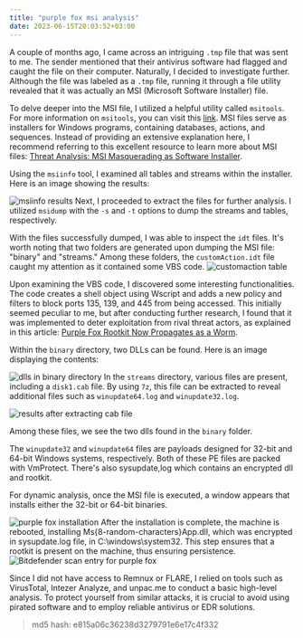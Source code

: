 ```yaml
---
title: "purple fox msi analysis"
date: 2023-06-15T20:03:52+03:00
---
```

A couple of months ago, I came across an intriguing `.tmp` file that was sent to me. The sender mentioned that their antivirus software had flagged and caught the file on their computer. Naturally, I decided to investigate further. Although the file was labeled as a `.tmp` file, running it through a file utility revealed that it was actually an MSI (Microsoft Software Installer) file.

To delve deeper into the MSI file, I utilized a helpful utility called `msitools`. For more information on `msitools`, you can visit this [link](https://wiki.gnome.org/msitools). MSI files serve as installers for Windows programs, containing databases, actions, and sequences. Instead of providing an extensive explanation here, I recommend referring to this excellent resource to learn more about MSI files: [Threat Analysis: MSI Masquerading as Software Installer](https://www.cybereason.com/blog/threat-analysis-msi-masquerading-as-software-installer).

Using the `msiinfo` tool, I examined all tables and streams within the installer. Here is an image showing the results:

![msiinfo results](https://pop-ecx.github.io/purplefox-analysis/images/msiinfo.png)
Next, I proceeded to extract the files for further analysis. I utilized `msidump` with the `-s` and `-t` options to dump the streams and tables, respectively.

With the files successfully dumped, I was able to inspect the `idt` files. It's worth noting that two folders are generated upon dumping the MSI file: "binary" and "streams." Among these folders, the `customAction.idt` file caught my attention as it contained some VBS code. 
![customaction table](https://pop-ecx.github.io/purplefox-analysis/images/customaction.png)

Upon examining the VBS code, I discovered some interesting functionalities. The code creates a shell object using Wscript and adds a new policy and filters to block ports 135, 139, and 445 from being accessed. This initially seemed peculiar to me, but after conducting further research, I found that it was implemented to deter exploitation from rival threat actors, as explained in this article: [Purple Fox Rootkit Now Propagates as a Worm](https://www.akamai.com/blog/security/purple-fox-rootkit-now-propagates-as-a-worm).

Within the `binary` directory, two DLLs can be found. Here is an image displaying the contents: 

![dlls in binary directory](https://pop-ecx.github.io/purplefox-analysis/images/binary.png)
In the `streams` directory, various files are present, including a `disk1.cab` file. By using `7z`, this file can be extracted to reveal additional files such as `winupdate64.log` and `winupdate32.log`. 

![results after extracting cab file](https://pop-ecx.github.io/purplefox-analysis/images/streams.png)

Among these files, we see the two dlls found in the `binary` folder.

The `winupdate32` and `winupdate64` files are payloads designed for 32-bit and 64-bit Windows systems, respectively. Both of these PE files are packed with VmProtect. There's also sysupdate,log which contains an encrypted dll and rootkit. 

For dynamic analysis, once the MSI file is executed, a window appears that installs either the 32-bit or 64-bit binaries. 

![purple fox installation](https://pop-ecx.github.io/purplefox-analysis/images/install.png)
After the installation is complete, the machine is rebooted, installing Ms{8-random-characters}App.dll, which was encrypted in sysupdate.log file, in C:\windows\system32. This step ensures that a rootkit is present on the machine, thus ensuring persistence.![Bitdefender scan entry for purple fox](https://pop-ecx.github.io/purplefox-analysis/images/bd.png)

Since I did not have access to Remnux or FLARE, I relied on tools such as VirusTotal, Intezer Analyze, and unpac.me to conduct a basic high-level analysis. To protect yourself from similar attacks, it is crucial to avoid using pirated software and to employ reliable antivirus or EDR solutions.

>md5 hash: e815a06c36238d3279791e6e17c4f332

